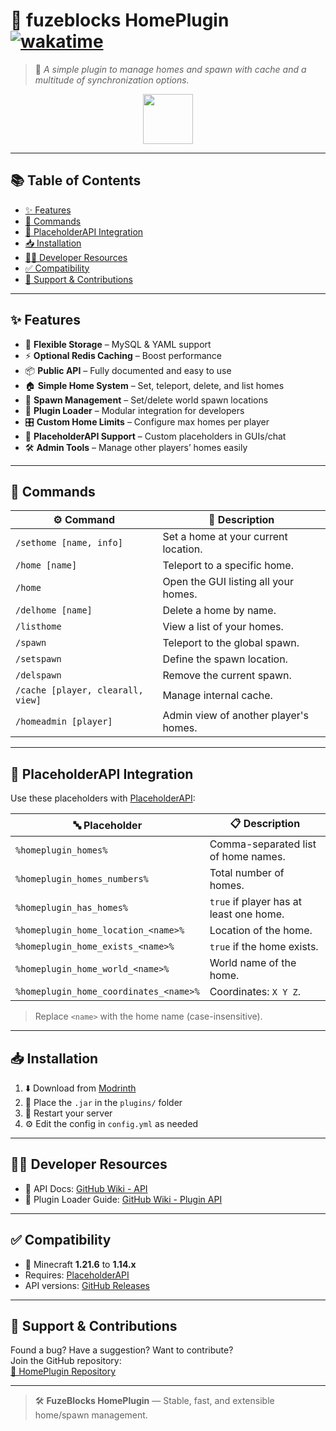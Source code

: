 # 🏡 fuzeblocks HomePlugin [![wakatime](https://wakatime.com/badge/user/d9b73520-93d2-4dc7-91b6-1ff3d66bd0ec/project/018c3577-83a6-4b99-9ba5-4a8b4709921e.svg)](https://wakatime.com/badge/user/d9b73520-93d2-4dc7-91b6-1ff3d66bd0ec/project/018c3577-83a6-4b99-9ba5-4a8b4709921e)

> 🧩 *A simple plugin to manage homes and spawn with cache and a multitude of synchronization options.*

<div align="center">
  <img src="https://img.icons8.com/fluency/96/home.png" width="80" />
</div>

---

## 📚 Table of Contents

- [✨ Features](#-features)
- [🧾 Commands](#-commands)
- [🧩 PlaceholderAPI Integration](#-placeholderapi-integration)
- [📥 Installation](#-installation)
- [🧑‍💻 Developer Resources](#-developer-resources)
- [✅ Compatibility](#-compatibility)
- [🤝 Support & Contributions](#-support--contributions)

---

## ✨ Features

- 🔧 **Flexible Storage** – MySQL & YAML support  
- ⚡ **Optional Redis Caching** – Boost performance  
- 📦 **Public API** – Fully documented and easy to use  
- 🏠 **Simple Home System** – Set, teleport, delete, and list homes  
- 🧭 **Spawn Management** – Set/delete world spawn locations  
- 🧩 **Plugin Loader** – Modular integration for developers  
- 🎛️ **Custom Home Limits** – Configure max homes per player  
- 💬 **PlaceholderAPI Support** – Custom placeholders in GUIs/chat  
- 🛠️ **Admin Tools** – Manage other players’ homes easily

---

## 🧾 Commands

| ⚙️ Command | 📝 Description |
|------------|----------------|
| `/sethome [name, info]` | Set a home at your current location. |
| `/home [name]` | Teleport to a specific home. |
| `/home` | Open the GUI listing all your homes. |
| `/delhome [name]` | Delete a home by name. |
| `/listhome` | View a list of your homes. |
| `/spawn` | Teleport to the global spawn. |
| `/setspawn` | Define the spawn location. |
| `/delspawn` | Remove the current spawn. |
| `/cache [player, clearall, view]` | Manage internal cache. |
| `/homeadmin [player]` | Admin view of another player's homes. |

---

## 🧩 PlaceholderAPI Integration

Use these placeholders with [PlaceholderAPI](https://www.spigotmc.org/resources/placeholderapi.6245/):

| 🔤 Placeholder | 📋 Description |
|---------------|----------------|
| `%homeplugin_homes%` | Comma-separated list of home names. |
| `%homeplugin_homes_numbers%` | Total number of homes. |
| `%homeplugin_has_homes%` | `true` if player has at least one home. |
| `%homeplugin_home_location_<name>%` | Location of the home. |
| `%homeplugin_home_exists_<name>%` | `true` if the home exists. |
| `%homeplugin_home_world_<name>%` | World name of the home. |
| `%homeplugin_home_coordinates_<name>%` | Coordinates: `X Y Z`. |

> Replace `<name>` with the home name (case-insensitive).

---

## 📥 Installation

1. ⬇️ Download from [Modrinth](https://modrinth.com/plugin/homeplugin/versions)  
2. 📁 Place the `.jar` in the `plugins/` folder  
3. 🔁 Restart your server  
4. ⚙️ Edit the config in `config.yml` as needed

---

## 🧑‍💻 Developer Resources

- 📘 API Docs: [GitHub Wiki - API](https://github.com/fuzeblocks/HomePlugin/wiki)  
- 🔌 Plugin Loader Guide: [GitHub Wiki - Plugin API](https://github.com/fuzeblocks/HomePlugin/wiki/Plugin-API)

---

## ✅ Compatibility

- 🧩 Minecraft **1.21.6** to **1.14.x**
- Requires: [PlaceholderAPI](https://www.spigotmc.org/resources/placeholderapi.6245/)  
- API versions: [GitHub Releases](https://github.com/fuzeblocks/HomePlugin/releases)

---

## 🤝 Support & Contributions

Found a bug? Have a suggestion? Want to contribute?  
Join the GitHub repository:  
[🔗 HomePlugin Repository](https://github.com/fuzeblocks/HomePlugin)

---

> 🛠️ **FuzeBlocks HomePlugin** — Stable, fast, and extensible home/spawn management.
